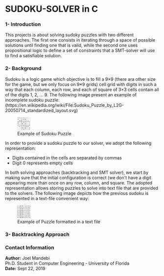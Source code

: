 <h1>SUDOKU-SOLVER in C</h1>



<h3>1- Introduction</h3>

This projects is about solving sudoky puzzles with two different approaches. The first one consists in iterating through
a space of possible solutions until finding one that is valid, while the second one uses propositional logic to define a set
of constraints that a SMT-solver will use to find a satisfiable solution.

<h3>2- Background</h3>
Sudoku is a logic game which objective is to fill a 9×9 (there ara other size for the game, but we only focus on 9×9 grids) cell grid with digits in such a way that each column, each row, and each of square of 3×3 cells contain all of the digits 1, 2, ... 9. The following image present an example of incomplete sudoku puzzle: (https://en.wikipedia.org/wiki/File:Sudoku_Puzzle_by_L2G-20050714_standardized_layout.svg)
<figure>
  <img src="images/example.png" height="42" width="42">
  <figcaption>Example of Sudoku Puzzle</figcaption>
</figure>

In order to provide a sudoku puzzle to our solver, we adopt the following representation:
<ul> 
  <li> Digits contained in the cells are separated by commas</li> 
  <li> Digit 0 represents empty cells</li> 
</ul>	
In both solving approaches (backtracking and SMT solver), we start by making sure that the initial configuration is correct (we don't have a digit appearing more than once on any row, column, and square. The adopted representation allows storing puzzles to solve into text file that are provided to the solvers. The following image depicts how the previous sudoku is represented in a text-file convenient way:
<figure>
  <img src="images/representation.png" height="42" width="42">
  <figcaption>Example of Puzzle formatted in a text file </figcaption>
</figure>



<h3>3- Backtracking Approach</h3>


<h3>Contact Information</h3>
<b>Author:</b> Joel Mandebi <br>
Ph.D. Student in Computer Engineering - University of Florida <br>
<b>Date:</b> Sept 22, 2019
